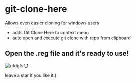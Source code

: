 # git-clone-here

Allows even easier cloning for windows users

- adds Git Clone Here to context menu
- auto open and execute git clone with repo from clipboard

## Open the .reg file and it's ready to use!

![gfdgfsf_1](https://user-images.githubusercontent.com/80927085/180042732-e3075a08-a1d2-46c0-b3f1-4d206302f702.gif)

leave a star if you like it:)
